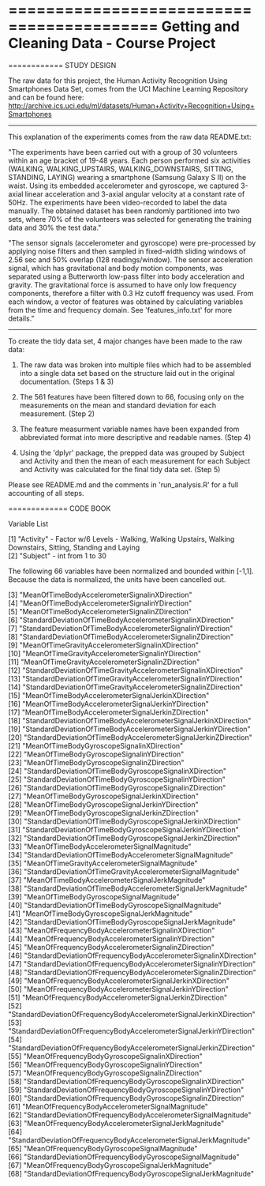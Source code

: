 ==========================================
Getting and Cleaning Data - Course Project
==========================================

============
STUDY DESIGN

The raw data for this project, the Human Activity Recognition Using Smartphones Data Set, comes from the UCI Machine Learning Repository and can be found here:
http://archive.ics.uci.edu/ml/datasets/Human+Activity+Recognition+Using+Smartphones

------------
This explanation of the experiments comes from the raw data README.txt:

"The experiments have been carried out with a group of 30 volunteers within an age bracket of 19-48 years. Each person performed six activities (WALKING, WALKING_UPSTAIRS, WALKING_DOWNSTAIRS, SITTING, STANDING, LAYING) wearing a smartphone (Samsung Galaxy S II) on the waist. Using its embedded accelerometer and gyroscope, we captured 3-axial linear acceleration and 3-axial angular velocity at a constant rate of 50Hz. The experiments have been video-recorded to label the data manually. The obtained dataset has been randomly partitioned into two sets, where 70% of the volunteers was selected for generating the training data and 30% the test data."

"The sensor signals (accelerometer and gyroscope) were pre-processed by applying noise filters and then sampled in fixed-width sliding windows of 2.56 sec and 50% overlap (128 readings/window). The sensor acceleration signal, which has gravitational and body motion components, was separated using a Butterworth low-pass filter into body acceleration and gravity. The gravitational force is assumed to have only low frequency components, therefore a filter with 0.3 Hz cutoff frequency was used. From each window, a vector of features was obtained by calculating variables from the time and frequency domain. See 'features_info.txt' for more details."

------------

To create the tidy data set, 4 major changes have been made to the raw data:

1. The raw data was broken into multiple files which had to be assembled into a single data set based on the structure laid out in the original documentation. (Steps 1 & 3)

2. The 561 features have been filtered down to 66, focusing only on the measurements on the mean and standard deviation for each measurement. (Step 2)

3. The feature measurment variable names have been expanded from abbreviated format into more descriptive and readable names. (Step 4)

4. Using the 'dplyr' package, the prepped data was grouped by Subject and Activity and then the mean of each measurement for each Subject and Activity was calculated for the final tidy data set. (Step 5)

Please see README.md and the comments in 'run_analysis.R' for a full accounting of all steps.

=============
CODE BOOK

Variable List 

 [1] "Activity" - Factor w/6 Levels - Walking, Walking Upstairs, Walking Downstairs, Sitting, Standing and Laying                                                           
 [2] "Subject"  - int from 1 to 30
 
 The following 66 variables have been normalized and bounded within [-1,1].
 Because the data is normalized, the units have been cancelled out.
 
 [3] "MeanOfTimeBodyAccelerometerSignalinXDirection"                      
 [4] "MeanOfTimeBodyAccelerometerSignalinYDirection"                      
 [5] "MeanOfTimeBodyAccelerometerSignalinZDirection"                      
 [6] "StandardDeviationOfTimeBodyAccelerometerSignalinXDirection"         
 [7] "StandardDeviationOfTimeBodyAccelerometerSignalinYDirection"         
 [8] "StandardDeviationOfTimeBodyAccelerometerSignalinZDirection"         
 [9] "MeanOfTimeGravityAccelerometerSignalinXDirection"                   
[10] "MeanOfTimeGravityAccelerometerSignalinYDirection"                   
[11] "MeanOfTimeGravityAccelerometerSignalinZDirection"                   
[12] "StandardDeviationOfTimeGravityAccelerometerSignalinXDirection"      
[13] "StandardDeviationOfTimeGravityAccelerometerSignalinYDirection"      
[14] "StandardDeviationOfTimeGravityAccelerometerSignalinZDirection"      
[15] "MeanOfTimeBodyAccelerometerSignalJerkinXDirection"                  
[16] "MeanOfTimeBodyAccelerometerSignalJerkinYDirection"                  
[17] "MeanOfTimeBodyAccelerometerSignalJerkinZDirection"                  
[18] "StandardDeviationOfTimeBodyAccelerometerSignalJerkinXDirection"     
[19] "StandardDeviationOfTimeBodyAccelerometerSignalJerkinYDirection"     
[20] "StandardDeviationOfTimeBodyAccelerometerSignalJerkinZDirection"     
[21] "MeanOfTimeBodyGyroscopeSignalinXDirection"                          
[22] "MeanOfTimeBodyGyroscopeSignalinYDirection"                          
[23] "MeanOfTimeBodyGyroscopeSignalinZDirection"                          
[24] "StandardDeviationOfTimeBodyGyroscopeSignalinXDirection"             
[25] "StandardDeviationOfTimeBodyGyroscopeSignalinYDirection"             
[26] "StandardDeviationOfTimeBodyGyroscopeSignalinZDirection"             
[27] "MeanOfTimeBodyGyroscopeSignalJerkinXDirection"                      
[28] "MeanOfTimeBodyGyroscopeSignalJerkinYDirection"                      
[29] "MeanOfTimeBodyGyroscopeSignalJerkinZDirection"                      
[30] "StandardDeviationOfTimeBodyGyroscopeSignalJerkinXDirection"         
[31] "StandardDeviationOfTimeBodyGyroscopeSignalJerkinYDirection"         
[32] "StandardDeviationOfTimeBodyGyroscopeSignalJerkinZDirection"         
[33] "MeanOfTimeBodyAccelerometerSignalMagnitude"                         
[34] "StandardDeviationOfTimeBodyAccelerometerSignalMagnitude"            
[35] "MeanOfTimeGravityAccelerometerSignalMagnitude"                      
[36] "StandardDeviationOfTimeGravityAccelerometerSignalMagnitude"         
[37] "MeanOfTimeBodyAccelerometerSignalJerkMagnitude"                     
[38] "StandardDeviationOfTimeBodyAccelerometerSignalJerkMagnitude"        
[39] "MeanOfTimeBodyGyroscopeSignalMagnitude"                             
[40] "StandardDeviationOfTimeBodyGyroscopeSignalMagnitude"                
[41] "MeanOfTimeBodyGyroscopeSignalJerkMagnitude"                         
[42] "StandardDeviationOfTimeBodyGyroscopeSignalJerkMagnitude"            
[43] "MeanOfFrequencyBodyAccelerometerSignalinXDirection"                 
[44] "MeanOfFrequencyBodyAccelerometerSignalinYDirection"                 
[45] "MeanOfFrequencyBodyAccelerometerSignalinZDirection"                 
[46] "StandardDeviationOfFrequencyBodyAccelerometerSignalinXDirection"    
[47] "StandardDeviationOfFrequencyBodyAccelerometerSignalinYDirection"    
[48] "StandardDeviationOfFrequencyBodyAccelerometerSignalinZDirection"    
[49] "MeanOfFrequencyBodyAccelerometerSignalJerkinXDirection"             
[50] "MeanOfFrequencyBodyAccelerometerSignalJerkinYDirection"             
[51] "MeanOfFrequencyBodyAccelerometerSignalJerkinZDirection"              
[52] "StandardDeviationOfFrequencyBodyAccelerometerSignalJerkinXDirection"  
[53] "StandardDeviationOfFrequencyBodyAccelerometerSignalJerkinYDirection"  
[54] "StandardDeviationOfFrequencyBodyAccelerometerSignalJerkinZDirection"  
[55] "MeanOfFrequencyBodyGyroscopeSignalinXDirection"                      
[56] "MeanOfFrequencyBodyGyroscopeSignalinYDirection"                     
[57] "MeanOfFrequencyBodyGyroscopeSignalinZDirection"                     
[58] "StandardDeviationOfFrequencyBodyGyroscopeSignalinXDirection"        
[59] "StandardDeviationOfFrequencyBodyGyroscopeSignalinYDirection"        
[60] "StandardDeviationOfFrequencyBodyGyroscopeSignalinZDirection"        
[61] "MeanOfFrequencyBodyAccelerometerSignalMagnitude"                    
[62] "StandardDeviationOfFrequencyBodyAccelerometerSignalMagnitude"       
[63] "MeanOfFrequencyBodyAccelerometerSignalJerkMagnitude"                
[64] "StandardDeviationOfFrequencyBodyAccelerometerSignalJerkMagnitude"   
[65] "MeanOfFrequencyBodyGyroscopeSignalMagnitude"                        
[66] "StandardDeviationOfFrequencyBodyGyroscopeSignalMagnitude"           
[67] "MeanOfFrequencyBodyGyroscopeSignalJerkMagnitude"                    
[68] "StandardDeviationOfFrequencyBodyGyroscopeSignalJerkMagnitude" 

      